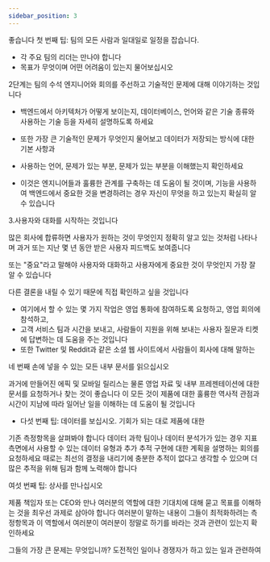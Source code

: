 ```yaml
---
sidebar_position: 3
---
```


좋습니다 첫 번째 팁: 팀의 모든 사람과 일대일로 일정을 잡습니다.
- 각 주요 팀의 리더는 만나야 합니다
- 목표가 무엇이며 어떤 어려움이 있는지 물어보십시오

2단계는 팀의 수석 엔지니어와 회의를 주선하고 기술적인 문제에 대해 이야기하는 것입니다
- 백엔드에서 아키텍처가 어떻게 보이는지, 데이터베이스, 언어와 같은 기술 종류와 사용하는 기술 등을 자세히 설명하도록 하세요
- 또한 가장 큰 기술적인 문제가 무엇인지 물어보고 데이터가 저장되는 방식에 대한 기본 사항과
- 사용하는 언어, 문제가 있는 부분, 문제가 있는 부분을 이해했는지 확인하세요

- 이것은 엔지니어들과 훌륭한 관계를 구축하는 데 도움이 될 것이며, 기능을 사용하여 백엔드에서 중요한 것을 변경하려는 경우 자신이 무엇을 하고 있는지 확실히 알 수 있습니다

3.사용자와 대화를 시작하는 것입니다

많은 회사에 합류하면 사용자가 원하는 것이 무엇인지 정확히 알고 있는 것처럼 나타나며 과거 또는 지난 몇 년 동안 받은 사용자 피드백도 보여줍니다

또는 "중요"라고 말해야 사용자와 대화하고 사용자에게 중요한 것이 무엇인지 가장 잘 알 수 있습니다

다른 결론을 내릴 수 있기 때문에 직접 확인하고 싶을 것입니다

- 여기에서 할 수 있는 몇 가지 작업은 영업 통화에 참여하도록 요청하고, 영업 회의에 참석하고,
- 고객 서비스 팀과 시간을 보내고, 사람들이 지원을 위해 보내는 사용자 질문과 티켓에 답변하는 데 도움을 주는 것입니다
- 또한 Twitter 및 Reddit과 같은 소셜 웹 사이트에서 사람들이 회사에 대해 말하는

네 번째
손에 넣을 수 있는 모든 내부 문서를 읽으십시오

과거에 만들어진 에픽 및 모바일 릴리스는 물론 영업 자료 및 내부 프레젠테이션에 대한 문서를 요청하거나 찾는 것이 좋습니다
이 모든 것이 제품에 대한 훌륭한 역사적 관점과 시간이 지남에 따라 일어난 일을 이해하는 데 도움이 될 것입니다

- 다섯 번째 팁: 데이터를 보십시오. 기회가 되는 대로 제품에 대한

기존 측정항목을 살펴봐야 합니다
데이터 과학 팀이나 데이터 분석가가 있는 경우 지표 측면에서 사용할 수 있는 데이터 유형과
추가 추적 구현에 대한 계획을 설명하는 회의를 요청하세요
때로는 최선의 결정을 내리기에 충분한 추적이 없다고 생각할 수 있으며
더 많은 추적을 위해 팀과 함께 노력해야 합니다

여섯 번째 팁: 상사를 만나십시오

제품 책임자 또는 CEO와 만나 여러분의 역할에 대한 기대치에 대해 묻고 목표를
이해하는 것을 최우선 과제로 삼아야 합니다
여러분이 말하는 내용이 그들이 최적화하려는 측정항목과 이 역할에서 여러분이
여러분이 정말로 하기를 바라는 것과 관련이 있는지 확인하세요

그들의 가장 큰 문제는 무엇입니까? 도전적인 일이나 경쟁자가 하고 있는 일과 관련하여
